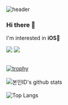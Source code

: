 
![header](https://capsule-render.vercel.app/api?type=slice&color=auto&height=200&section=header&text=Hello%20&fontSize=70&rotate=10&descAlign=85&fontAlign=80&desc=I'm%20Youngsun&descSize=30&fontAlignY=23&descAlignY=45&animation=fadeIn)

### Hi there 👋
I'm interested in **iOS**🍎
</br>

<img src="https://img.shields.io/badge/Swift-F05138?style=flat&logo=Swift&logoColor=white"/> <img src="https://img.shields.io/badge/iOS-000000?style=flat&logo=Swift&logoColor=white"/>
<br/><br/>
    
[![trophy](https://github-profile-trophy.vercel.app/?username=dudtjs1021ej&theme=onedark)](https://github.com/ryo-ma/github-profile-trophy)
<br/><br/>
![본인ID's github stats](https://github-readme-stats.vercel.app/api?username=dudtjs1021ej&show_icons=true&theme=dracula)
<br/><br/>
![Top Langs](https://github-readme-stats.vercel.app/api/top-langs/?username=dudtjs1021ej&theme=dracula&layout=compact)


